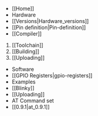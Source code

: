 * [[Home]]
* Hardware
 * [[Versions|Hardware_versions]]
 * [[Pin definition|Pin-definition]]
* [[Compiler]]
 1. [[Toolchain]]
 1. [[Building]]
 1. [[Uploading]]
* Software
 * [[GPIO Registers|gpio-registers]]
* Examples
 * [[Blinky]]
* [[Uploading]]
* AT Command set
 * [[0.9.1|at_0.9.1]]